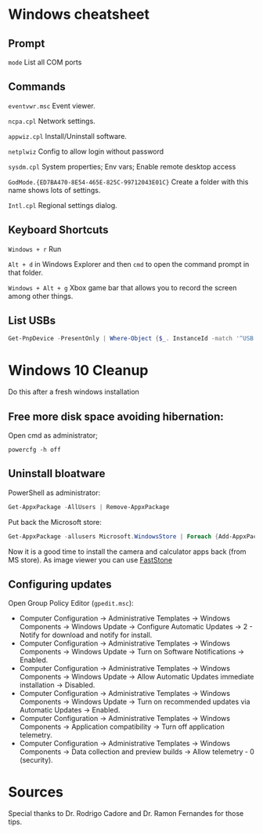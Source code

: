 # Windows cheatsheet

## Prompt
`mode` List all COM ports


## Commands

`eventvwr.msc` Event viewer.

`ncpa.cpl` Network settings.

`appwiz.cpl` Install/Uninstall software.

`netplwiz` Config to allow login without password

`sysdm.cpl` System properties; Env vars; Enable remote desktop access

`GodMode.{ED7BA470-8E54-465E-825C-99712043E01C}` Create a folder with this name shows lots of settings.

`Intl.cpl` Regional settings dialog.


## Keyboard Shortcuts

`Windows + r` Run

`Alt + d` in Windows Explorer and then `cmd` to open the command prompt in that folder.

`Windows + Alt + g` Xbox game bar that allows you to record the screen among other things.

## List USBs
```powershell
Get-PnpDevice -PresentOnly | Where-Object {$_. InstanceId -match '^USB'}
```




# Windows 10 Cleanup
Do this after a fresh windows installation
## Free more disk space avoiding hibernation:
Open cmd as administrator;
```batch
powercfg -h off
```

## Uninstall bloatware
PowerShell as administrator:
```powershell
Get-AppxPackage -AllUsers | Remove-AppxPackage
```

Put back the Microsoft store:
```powershell
Get-AppxPackage -allusers Microsoft.WindowsStore | Foreach {Add-AppxPackage -DisableDevelopmentMode -Register "$($_.InstallLocation)\AppXManifest.xml"}
```

Now it is a good time to install the camera and calculator apps back (from MS store).
As image viewer you can use [FastStone](https://www.faststone.org)

## Configuring updates
Open Group Policy Editor (`gpedit.msc`):
- Computer Configuration -> Administrative Templates -> Windows Components -> Windows Update -> Configure Automatic Updates -> 2 - Notify for download and notify for install.
- Computer Configuration -> Administrative Templates -> Windows Components -> Windows Update -> Turn on Software Notifications -> Enabled.
- Computer Configuration -> Administrative Templates -> Windows Components -> Windows Update -> Allow Automatic Updates immediate installation -> Disabled.
- Computer Configuration -> Administrative Templates -> Windows Components -> Windows Update -> Turn on recommended updates via Automatic Updates -> Enabled.
- Computer Configuration -> Administrative Templates -> Windows Components -> Application compatibility -> Turn off application telemetry.
- Computer Configuration -> Administrative Templates -> Windows Components -> Data collection and preview builds -> Allow telemetry - 0 (security).

# Sources
Special thanks to Dr. Rodrigo Cadore and Dr. Ramon Fernandes for those tips.
